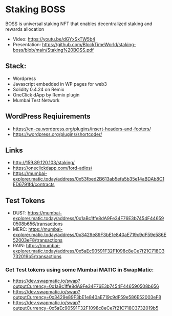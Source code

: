 # Staking BOSS
BOSS is universal staking NFT that enables decentralized staking and rewards allocation

- Video: https://youtu.be/dGYxSxTW5b4
- Presentation: https://github.com/BlockTimeWorld/staking-boss/blob/main/Staking%20BOSS.pdf
 
## Stack:
- Wordpress
- Javascript embedded in WP pages for web3
- Solidity 0.4.24 on Remix
- OneClick dApp by Remix plugin
- Mumbai Test Network

## WordPress Reqiuirements
- https://en-ca.wordpress.org/plugins/insert-headers-and-footers/
- https://wordpress.org/plugins/shortcoder/

## Links
- http://159.89.120.103/staking/
- https://oneclickdapp.com/ford-adios/
- https://mumbai-explorer.matic.today/address/0x53fbed2B613ab5efa5b35e14aBDAb8C1ED6791fd/contracts

## Test Tokens
- DUST: https://mumbai-explorer.matic.today/address/0x1aBc1ffe8dA9Fe34F76E3b7454F446590508b656/transactions
- MERC: https://mumbai-explorer.matic.today/address/0x3429e89F3bE1e840aE719c9dF59e586E52003eF8/transactions
- RAIN: https://mumbai-explorer.matic.today/address/0x5aEc90591F32F1098c8eCe7f21C718C3732019b5/transactions

### Get Test tokens using some Mumbai MATIC in SwapMatic:
- https://dev.swapmatic.io/swap?outputCurrency=0x1aBc1ffe8dA9Fe34F76E3b7454F446590508b656
- https://dev.swapmatic.io/swap?outputCurrency=0x3429e89F3bE1e840aE719c9dF59e586E52003eF8
- https://dev.swapmatic.io/swap?outputCurrency=0x5aEc90591F32F1098c8eCe7f21C718C3732019b5

